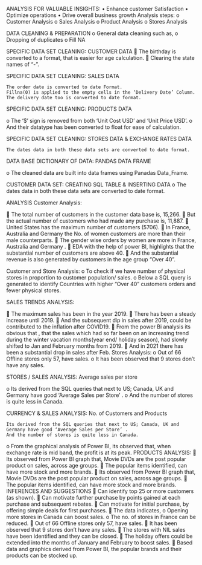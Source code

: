 ANALYSIS FOR VALUABLE INSIGHTS:
•	Enhance customer Satisfaction
•	Optimize operations
•	Drive overall business growth
Analysis steps:
o	Customer Analysis
o	Sales Analysis
o	Product Analysis
o	Stores Analysis

DATA CLEANING & PREPARATION
o	General data cleaning such as, 
o	Dropping of duplicates
o	Fill  NA 

SPECIFIC DATA SET CLEANING:   CUSTOMER DATA
	The birthday is converted to a format, that is easier for age calculation.
	Clearing the state names   of “-”.

SPECIFIC DATA SET CLEANING:  SALES DATA

 	The order date is converted to date Format.
 	Fillna(0) is applied to the empty cells in the ‘Delivery Date’ Column.
 	The delivery date too is converted to date format.

SPECIFIC DATA SET CLEANING:  PRODUCTS DATA

o	The ‘$’ sign is removed from both ‘Unit Cost USD’ and ‘Unit Price USD’.
o	And their datatype has been converted to float for ease of calculation.

SPECIFIC DATA SET CLEANING:  STORES DATA & EXCHANGE RATES DATA

 	The dates data in both these data sets are converted to date format.

DATA BASE
DICTIONARY OF DATA:  PANDAS DATA FRAME

o	The cleaned data are built into data frames using Panadas Data_Frame.
 

CUSTOMER DATA SET:  CREATING SQL TABLE & INSERTING DATA
o	The dates data in both these data sets are converted to date format.

ANALYSIS
Customer Analysis:

	The total number of customers in the customer data base is, 15,266.
	But the actual number of customers who had made any purchase is, 11,887.
	United States has the maximum number of customers (5706). 
	In France, Australia and Germany the No. of women customers are more than their male counterparts.
	The  gender wise orders by women are more in France, Australia and Germany .
	EDA with the help of power BI, highlights that the substantial number of customers are above 40.
	And the substantial revenue is also generated by customers in the age group “Over 40”.
 
Customer and Store Analysis:
o	To check if we have number of physical stores in proportion to customer population/ sales.
o	Below a SQL query is generated to identify Countries with higher “Over 40” customers orders and fewer physical stores.
 

SALES TRENDS ANALYSIS:

	The maximum sales has been in the year 2019.
	There has been a steady increase until 2019. 
	And the subsequent dip in sales after 2019, could be contributed to the inflation after COVID19.
	From the power Bi analysis its obvious that , that the sales which had so far been on an increasing trend during the winter vacation months(year end/ holiday season), had slowly shifted to Jan and February months from 2019.
	And in 2021 there has  been a substantial drop in sales after Feb. 
Stores Analysis:
o	Out of  66 Offline stores only 57, have sales.
o	It has been observed that 9 stores don’t have any sales.








STORES / SALES ANALYSIS: Average sales per store

o	Its derived from the SQL queries that next to US; Canada, UK and Germany have good ‘Average Sales per Store’ .
o	And the number of stores is quite less in Canada. 

CURRENCY & SALES ANALYSIS:  No. of Customers and Products

 	Its derived from the SQL queries that next to US; Canada, UK and Germany have good ‘Average Sales per Store’ .
 	And the number of stores is quite less in Canada. 















o	From the graphical analysis of Power BI, its observed that, when exchange rate is mid band, the profit is at its peak.
PRODUCTS ANALYSIS:
	Its observed from Power BI graph that, Movie DVDs are the post popular product on sales, across age groups.
	The popular items identified, can have more stock and more brands. 
	Its observed from Power BI graph that, Movie DVDs are the post popular product on sales, across age groups.
	The popular items identified, can have more stock and more brands.
INFERENCES AND SUGGESTIONS
	Can identify top 25 or more customers (as shown).
	Can motivate further purchase by points gained at each purchase and subsequent rebates.
	Can motivate for initial purchase, by offering simple deals for first purchases.
	The data indicates,
o	Opening more stores in Canada can boost sales.
o	The no. of stores in France can be reduced.
	Out of  66 Offline stores only 57, have sales.
	It has been observed that 9 stores don’t have any sales.
	The stores with NIL sales have been identified and they can be closed.
	The holiday offers could be extended into the months of January and February to boost sales.
	Based data and graphics derived from Power BI, the popular brands and their products can be stocked up.

